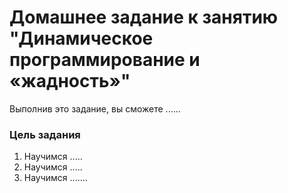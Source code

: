 # Домашнее задание к занятию "Динамическое программирование и «жадность»"

Выполнив это задание, вы сможете ......

### Цель задания

1. Научимся .....
2. Научимся .....
3. Научимся .......
